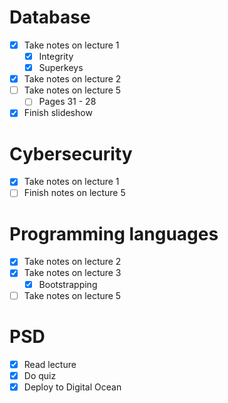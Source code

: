 # Database
- [x] Take notes on lecture 1
	- [x] Integrity
	- [x] Superkeys
- [x] Take notes on lecture 2
- [ ] Take notes on lecture 5
	- [ ] Pages 31 - 28
- [x] Finish slideshow

# Cybersecurity
- [x] Take notes on lecture 1
- [ ] Finish notes on lecture 5

# Programming languages
- [x] Take notes on lecture 2
- [x] Take notes on lecture 3
	- [x] Bootstrapping
- [ ] Take notes on lecture 5

# PSD
- [x] Read lecture
- [x] Do quiz
- [x] Deploy to Digital Ocean